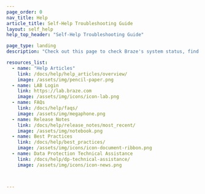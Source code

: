 ```yaml
---
page_order: 0
nav_title: Help
article_title: Self-Help Troubleshooting Guide
layout: self_help
help_top_header: "Self-Help Troubleshooting Guide"

page_type: landing
description: "Check out this page to check Braze's system status, find helpful resources, or search for what you need."

resources_list:
  - name: "Help Articles"
    link: /docs/help/help_articles/overview/
    image: /assets/img/pencil-paper.png
  - name: LAB Login
    link: https://lab.braze.com
    image: /assets/img/icons/icon-lab.png
  - name: FAQs
    link: /docs/help/faqs/
    image: /assets/img/megaphone.png
  - name: Release Notes
    link: /docs/help/release_notes/most_recent/
    image: /assets/img/notebook.png
  - name: Best Practices
    link: /docs/help/best_practices/
    image: /assets/img/icons/icon-document-ribbon.png
  - name: Data Protection Technical Assistance
    link: /docs/help/dp-technical-assistance/
    image: /assets/img/icons/icon-news.png



---
```

